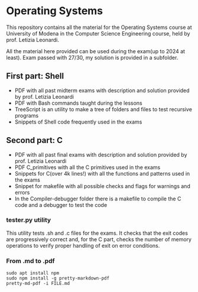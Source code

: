 # Operating Systems
This repository contains all the material for the Operating Systems course at University of Modena in the Computer Science Engineering course, held by prof. Letizia Leonardi.

All the material here provided can be used during the exam(up to 2024 at least).
Exam passed with 27/30, my solution is provided in a subfolder.
## First part: Shell
- PDF with all past midterm exams with description and solution provided by prof. Letizia Leonardi
- PDF with Bash commands taught during the lessons
- TreeScript is an utility to make a tree of folders and files to test recursive programs
- Snippets of Shell code frequently used in the exams

## Second part: C
- PDF with all past final exams with description and solution provided by prof. Letizia Leonardi
- PDF C_primitives with all the C primitives used in the exams
- Snippets for C(over 4k lines!) with all the functions and patterns used in the exams
- Snippet for makefile with all possible checks and flags for warnings and errors
- In the Compiler-debugger folder there is a makefile to compile the C code and a debugger to test the code


### tester.py utility
This utility tests .sh and .c files for the exams.
It checks that the exit codes are progressively correct and, for the C part,
checks the number of memory operations to verify proper handling of exit on
error conditions. 

### From .md to .pdf
```console
sudo apt install npm
sudo npm install -g pretty-markdown-pdf
pretty-md-pdf -i FILE.md
```
